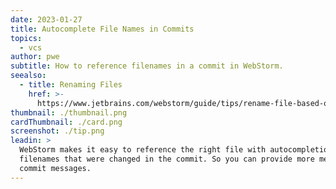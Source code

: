 ```yaml
---
date: 2023-01-27
title: Autocomplete File Names in Commits
topics:
  - vcs
author: pwe
subtitle: How to reference filenames in a commit in WebStorm.
seealso:
  - title: Renaming Files
    href: >-
      https://www.jetbrains.com/webstorm/guide/tips/rename-file-based-on-class-name/
thumbnail: ./thumbnail.png
cardThumbnail: ./card.png
screenshot: ./tip.png
leadin: >
  WebStorm makes it easy to reference the right file with autocompletion for
  filenames that were changed in the commit. So you can provide more meaningful
  commit messages.
---
```


